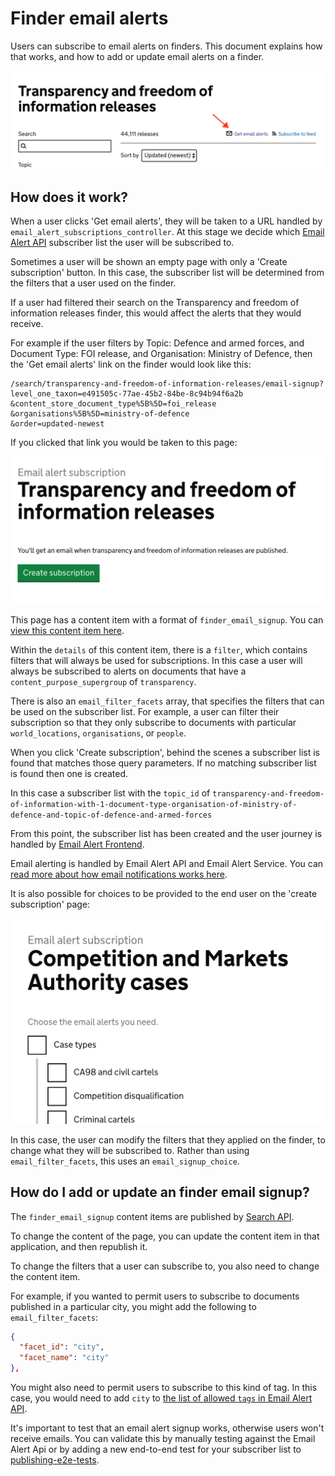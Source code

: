 # Finder email alerts

Users can subscribe to email alerts on finders. This document explains how
that works, and how to add or update email alerts on a finder.

![Transparency email alerts](/docs/assets/transparency-email-alerts.png)

## How does it work?

When a user clicks 'Get email alerts', they will be taken to a URL handled by
`email_alert_subscriptions_controller`. At this stage we decide which
[Email Alert API](https://github.com/alphagov/email-alert-api) subscriber list
the user will be subscribed to.

Sometimes a user will be shown an empty page with only a 'Create subscription'
button. In this case, the subscriber list will be determined from the filters
that a user used on the finder.

If a user had filtered their search on the Transparency and freedom of
information releases finder, this would affect the alerts that they would receive.

For example if the user filters by Topic: Defence and armed forces, and
Document Type: FOI release, and Organisation: Ministry of Defence, then the
'Get email alerts' link on the finder would look like this:

```
/search/transparency-and-freedom-of-information-releases/email-signup?
level_one_taxon=e491505c-77ae-45b2-84be-8c94b94f6a2b
&content_store_document_type%5B%5D=foi_release
&organisations%5B%5D=ministry-of-defence
&order=updated-newest
```

If you clicked that link you would be taken to this page:

![Transparency email signup](/docs/assets/transparency-alerts.png)

This page has a content item with a format of `finder_email_signup`. You can
[view this content item here](https://www.gov.uk/api/content/search/transparency-and-freedom-of-information-releases/email-signup).

Within the `details` of this content item, there is a `filter`, which contains
filters that will always be used for subscriptions. In this case a user will
always be subscribed to alerts on documents that have a `content_purpose_supergroup`
of `transparency`.

There is also an `email_filter_facets` array, that specifies the filters that
can be used on the subscriber list. For example, a user can filter their
subscription so that they only subscribe to documents with particular
`world_locations`, `organisations`, or `people`.

When you click 'Create subscription', behind the scenes a subscriber list
is found that matches those query parameters. If no matching subscriber list
is found then one is created.

In this case a subscriber list with the `topic_id` of `transparency-and-freedom-of-information-with-1-document-type-organisation-of-ministry-of-defence-and-topic-of-defence-and-armed-forces`

From this point, the subscriber list has been created and the user journey is
handled by [Email Alert Frontend](http://github.com/alphagov/email-alert-frontend).

Email alerting is handled by Email Alert API and Email Alert Service. You can [read more about how email notifications works here](https://docs.publishing.service.gov.uk/manual/email-notifications-how-they-work.html).

It is also possible for choices to be provided to the end user on the 'create
subscription' page:

![](/docs/assets/cma-alerts.png)

In this case, the user can modify the filters that they applied on the finder,
to change what they will be subscribed to. Rather than using `email_filter_facets`,
this uses an `email_signup_choice`.

## How do I add or update an finder email signup?

The `finder_email_signup` content items are published by [Search API](https://github.com/alphagov/search-api/blob/master/doc/publishing-finders.md).

To change the content of the page, you can update the content item in that
application, and then republish it.

To change the filters that a user can subscribe to, you also need to change the
content item.

For example, if you wanted to permit users to subscribe to documents published in
a particular city, you might add the following to `email_filter_facets`:

```json
{
  "facet_id": "city",
  "facet_name": "city"
},
```

You might also need to permit users to subscribe to this kind of tag.
In this case, you would need to add `city` to [the list of allowed `tags`
in Email Alert API](https://github.com/alphagov/email-alert-api/blob/3e0018510ea85f5d561e2865ad149832b94688a1/lib/valid_tags.rb#L2).

It's important to test that an email alert signup works, otherwise users won't
receive emails. You can validate this by manually testing against the
Email Alert Api or by adding a new end-to-end test for your subscriber list to
[publishing-e2e-tests](https://github.com/alphagov/publishing-e2e-tests/).
